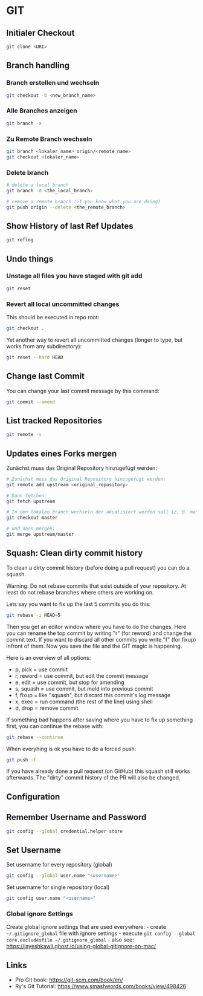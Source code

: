 # GIT

## Initialer Checkout
``` bash
git clone <URI>
```

## Branch handling

### Branch erstellen und wechseln
``` bash
git checkout -b <new_branch_name>
```

### Alle Branches anzeigen
``` bash
git branch -a
```

### Zu Remote Branch wechseln
``` bash
git branch <lokaler_name> origin/<remote_name>
git checkout <lokaler_name>
```

### Delete branch
``` bash
# delete a local branch
git branch -d <the_local_branch>

# remove a remote branch (if you know what you are doing)
git push origin --delete <the_remote_branch>
```

## Show History of last Ref Updates
``` bash
git reflog
```

## Undo things

### Unstage all files you have staged with git add
``` bash
git reset
```

### Revert all local uncommitted changes
This should be executed in repo root:
``` bash
git checkout .
```

Yet another way to revert all uncommitted changes (longer to type, but
works from any subdirectory):
``` bash
git reset --hard HEAD
```

## Change last Commit
You can change your last commit message by this command:
``` bash
git commit --amend
```

## List tracked Repositories
``` bash
git remote -v
```

## Updates eines Forks mergen
Zunächst muss das Original Repository hinzugefügt werden:
``` bash
# Zunächst muss das Original Repository hinzugefügt werden:
git remote add upstream <original_repository>

# Dann fetchen:
git fetch upstream

# In den lokalen branch wechseln der akualisiert werden soll (z. B. master):
git checkout master

# und dann mergen:
git merge upstream/master
```

## Squash: Clean dirty commit history
To clean a dirty commit history (before doing a pull request) you can do
a squash.

Warning: Do not rebase commits that exist outside of your repository.
At least do not rebase branches where others are working on.

Lets say you want to fix up the last 5 commits you do this:
``` bash
git rebase -i HEAD~5
```

Then you get an editor window where you have to do the changes. Here you
can rename the top commit by writing "r" (for reword) and change the
commit text. If you want to discard all other commits you write "f" (for
fixup) infront of them. Now you save the file and the GIT magic is
happening.

Here is an overview of all options:
- p, pick = use commit
- r, reword = use commit, but edit the commit message
- e, edit = use commit, but stop for amending
- s, squash = use commit, but meld into previous commit
- f, fixup = like "squash", but discard this commit's log message
- x, exec = run command (the rest of the line) using shell
- d, drop = remove commit

If something bad happens after saving where you have to fix up something
first, you can continue the rebase with:
``` bash
git rebase --continue
```

When everyhing is ok you have to do a forced push:
``` bash
git push -f
```

If you have already done a pull request (on GitHub) this squash still
works afterwards. The "dirty" commit history of the PR will also be
changed.

## Configuration

## Remember Username and Password
``` bash
git config --global credential.helper store
```

## Set Username
Set username for every repository (global)

``` bash
git config --global user.name "<username>"
```

Set username for single repository (local)
``` bash
git config user.name "<username>"
```

### Global ignore Settings
Create global ignore settings that are used everywhere: - create
`~/.gitignore_global` file with ignore settings - execute `git config
--global core.excludesfile ~/.gitignore_global` - also see:
<https://jayeshkawli.ghost.io/using-global-gitignore-on-mac/>

## Links
- Pro Git book: <https://git-scm.com/book/en/>
- Ry's Git Tutorial: <https://www.smashwords.com/books/view/498426>
